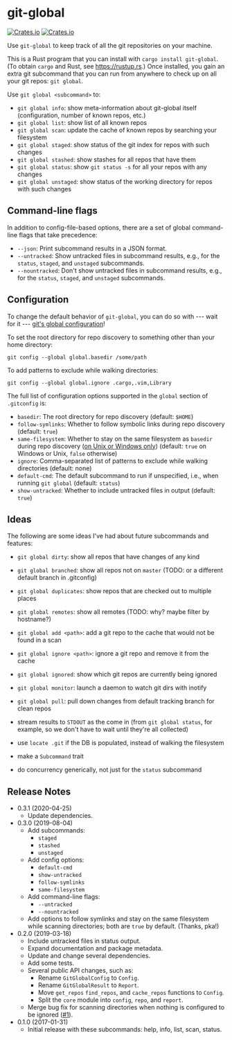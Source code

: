 # git-global

[![Crates.io](https://img.shields.io/crates/v/git-global.svg)](https://crates.io/crates/git-global)
[![Crates.io](https://img.shields.io/crates/d/git-global.svg)](https://crates.io/crates/git-global)

Use `git-global` to keep track of all the git repositories on your machine.

This is a Rust program that you can install with `cargo install git-global`.
(To obtain `cargo` and Rust, see https://rustup.rs.) Once installed, you gain
an extra git subcommand that you can run from anywhere to check up on all your
git repos: `git global`.

Use `git global <subcommand>` to:

* `git global info`: show meta-information about git-global itself
  (configuration, number of known repos, etc.)
* `git global list`: show list of all known repos
* `git global scan`: update the cache of known repos by searching your
  filesystem
* `git global staged`: show status of the git index for repos with such changes
* `git global stashed`: show stashes for all repos that have them
* `git global status`: show `git status -s` for all your repos with any changes
* `git global unstaged`: show status of the working directory for repos with
  such changes

## Command-line flags

In addition to config-file-based options, there are a set of global
command-line flags that take precedence:

* `--json`: Print subcommand results in a JSON format.
* `--untracked`: Show untracked files in subcommand results, e.g., for the
  `status`, `staged`, and `unstaged` subcommands.
* `--nountracked`: Don't show untracked files in subcommand results, e.g., for
  the `status`, `staged`, and `unstaged` subcommands.

## Configuration

To change the default behavior of `git-global`, you can do so with --- wait for
it --- [git's global
configuration](https://git-scm.com/book/en/v2/Customizing-Git-Git-Configuration)!

To set the root directory for repo discovery to something other than your home
directory:
```
git config --global global.basedir /some/path
```

To add patterns to exclude while walking directories:
```
git config --global global.ignore .cargo,.vim,Library
```

The full list of configuration options supported in the `global` section of
`.gitconfig` is:

* `basedir`: The root directory for repo discovery (default: `$HOME`)
* `follow-symlinks`: Whether to follow symbolic links during repo discovery
  (default: `true`)
* `same-filesystem`: Whether to stay on the same filesystem as `basedir`
  during repo discovery
  ([on Unix or Windows only](https://docs.rs/walkdir/2.2.8/walkdir/struct.WalkDir.html#method.same_file_system))
  (default: `true` on Windows or Unix, `false` otherwise)
* `ignore`: Comma-separated list of patterns to exclude while walking
  directories (default: none)
* `default-cmd`: The default subcommand to run if unspecified, i.e., when
  running `git global` (default: `status`)
* `show-untracked`: Whether to include untracked files in output (default:
  `true`)

## Ideas

The following are some ideas I've had about future subcommands and features:

* `git global dirty`: show all repos that have changes of any kind
* `git global branched`: show all repos not on `master` (TODO: or a different
  default branch in .gitconfig)
* `git global duplicates`: show repos that are checked out to multiple places
* `git global remotes`: show all remotes (TODO: why? maybe filter by hostname?)

* `git global add <path>`: add a git repo to the cache that would not be found in a scan
* `git global ignore <path>`: ignore a git repo and remove it from the cache
* `git global ignored`: show which git repos are currently being ignored
* `git global monitor`: launch a daemon to watch git dirs with inotify
* `git global pull`: pull down changes from default tracking branch for clean repos

* stream results to `STDOUT` as the come in (from `git global status`, for
  example, so we don't have to wait until they're all collected)
* use `locate .git` if the DB is populated, instead of walking the filesystem
* make a `Subcommand` trait
* do concurrency generically, not just for the `status` subcommand

## Release Notes

* 0.3.1 (2020-04-25)
  * Update dependencies.
* 0.3.0 (2019-08-04)
  * Add subcommands:
    * `staged`
    * `stashed`
    * `unstaged`
  * Add config options:
    * `default-cmd`
    * `show-untracked`
    * `follow-symlinks`
    * `same-filesystem`
  * Add command-line flags:
    * `--untracked`
    * `--nountracked`
  * Add options to follow symlinks and stay on the same filesystem while
    scanning directories; both are `true` by default. (Thanks, pka!)
* 0.2.0 (2019-03-18)
  * Include untracked files in status output.
  * Expand documentation and package metadata.
  * Update and change several dependencies.
  * Add some tests.
  * Several public API changes, such as:
    * Rename `GitGlobalConfig` to `Config`.
    * Rename `GitGlobalResult` to `Report`.
    * Move `get_repos` `find_repos`, and `cache_repos` functions to `Config`.
    * Split the `core` module into `config`, `repo`, and `report`.
  * Merge bug fix for scanning directories when nothing is configured to be
    ignored ([#1](https://github.com/peap/git-global/pull/1)).
* 0.1.0 (2017-01-31)
  * Initial release with these subcommands: help, info, list, scan, status.
